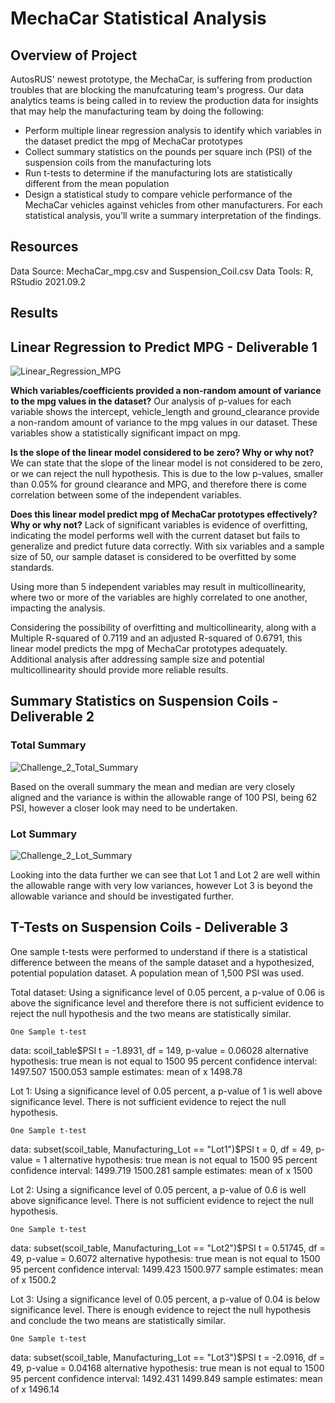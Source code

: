 # MechaCar Statistical Analysis

## Overview of Project

AutosRUS' newest prototype, the MechaCar, is suffering from production troubles that are blocking the manufcaturing team's progress. Our data analytics teams is being called in to review the production data for insights that may help the manufacturing team by doing the following:

* Perform multiple linear regression analysis to identify which variables in the dataset predict the mpg of MechaCar prototypes
* Collect summary statistics on the pounds per square inch (PSI) of the suspension coils from the manufacturing lots
* Run t-tests to determine if the manufacturing lots are statistically different from the mean population
* Design a statistical study to compare vehicle performance of the MechaCar vehicles against vehicles from other manufacturers. For each statistical analysis, you’ll write a summary interpretation of the findings.


## Resources

Data Source: MechaCar_mpg.csv and Suspension_Coil.csv
Data Tools: R, RStudio 2021.09.2


## Results

## Linear Regression to Predict MPG - Deliverable 1

![Linear_Regression_MPG](https://user-images.githubusercontent.com/92001105/153717392-2a83aea4-898c-4dac-808a-f26a41f03b64.png)

**Which variables/coefficients provided a non-random amount of variance to the mpg values in the dataset?**
Our analysis of p-values for each variable shows the intercept, vehicle_length and ground_clearance provide a non-random amount of variance to the mpg values in our dataset. These variables show a statistically significant impact on mpg.

**Is the slope of the linear model considered to be zero? Why or why not?**
We can state that the slope of the linear model is not considered to be zero, or we can reject the null hypothesis. This is due to the low p-values, smaller than 0.05% for ground clearance and MPG, and therefore there is come correlation between some of the independent variables.

**Does this linear model predict mpg of MechaCar prototypes effectively? Why or why not?**
Lack of significant variables is evidence of overfitting, indicating the model performs well with the current dataset but fails to generalize and predict future data correctly. With six variables and a sample size of 50, our sample dataset is considered to be overfitted by some standards.

Using more than 5 independent variables may result in multicollinearity, where two or more of the variables are highly correlated to one another, impacting the analysis.

Considering the possibility of overfitting and multicollinearity, along with a Multiple R-squared of 0.7119 and an adjusted R-squared of 0.6791, this linear model predicts the mpg of MechaCar prototypes adequately. Additional analysis after addressing sample size and potential multicollinearity should provide more reliable results.


## Summary Statistics on Suspension Coils - Deliverable 2

### Total Summary

![Challenge_2_Total_Summary](https://user-images.githubusercontent.com/92001105/153731284-3b15a972-770a-4d09-b6d7-4f18044e06df.png)

Based on the overall summary the mean and median are very closely aligned and the variance is within the allowable range of 100 PSI, being 62 PSI, however a closer look may need to be undertaken.

### Lot Summary


![Challenge_2_Lot_Summary](https://user-images.githubusercontent.com/92001105/153731293-def8ab66-b8ab-4f20-8c00-8e943e6e58f8.png)

Looking into the data further we can see that Lot 1 and Lot 2 are well within the allowable range with very low variances, however Lot 3 is beyond the allowable variance and should be investigated further.


## T-Tests on Suspension Coils - Deliverable 3

One sample t-tests were performed to understand if there is a statistical difference between the means of the sample dataset and a hypothesized, potential population dataset. A population mean of 1,500 PSI was used.

Total dataset: Using a significance level of 0.05 percent, a p-value of 0.06 is above the significance level and therefore there is not sufficient evidence to reject the null hypothesis and the two means are statistically similar.

	One Sample t-test

data:  scoil_table$PSI
t = -1.8931, df = 149, p-value = 0.06028
alternative hypothesis: true mean is not equal to 1500
95 percent confidence interval:
 1497.507 1500.053
sample estimates:
mean of x 
  1498.78 
  
Lot 1: Using a significance level of 0.05 percent, a p-value of 1 is well above significance level. There is not sufficient evidence to reject the null hypothesis.

	One Sample t-test

data:  subset(scoil_table, Manufacturing_Lot == "Lot1")$PSI
t = 0, df = 49, p-value = 1
alternative hypothesis: true mean is not equal to 1500
95 percent confidence interval:
 1499.719 1500.281
sample estimates:
mean of x 
     1500 
     
Lot 2: Using a significance level of 0.05 percent, a p-value of 0.6 is well above significance level. There is not sufficient evidence to reject the null hypothesis.

	One Sample t-test

data:  subset(scoil_table, Manufacturing_Lot == "Lot2")$PSI
t = 0.51745, df = 49, p-value = 0.6072
alternative hypothesis: true mean is not equal to 1500
95 percent confidence interval:
 1499.423 1500.977
sample estimates:
mean of x 
   1500.2 

Lot 3: Using a significance level of 0.05 percent, a p-value of 0.04 is below significance level. There is enough evidence to reject the null hypothesis and conclude the two means are statistically similar.

	One Sample t-test

data:  subset(scoil_table, Manufacturing_Lot == "Lot3")$PSI
t = -2.0916, df = 49, p-value = 0.04168
alternative hypothesis: true mean is not equal to 1500
95 percent confidence interval:
 1492.431 1499.849
sample estimates:
mean of x 
  1496.14 
